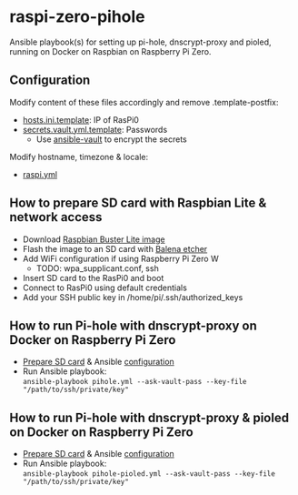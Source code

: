 # raspi-zero-pihole
Ansible playbook(s) for setting up pi-hole, dnscrypt-proxy and pioled, running on Docker on Raspbian on Raspberry Pi Zero.

## Configuration
Modify content of these files accordingly and remove .template-postfix:
* [hosts.ini.template](hosts.ini.template): IP of RasPi0
* [secrets.vault.yml.template](group_vars/secrets.vault.yml.template): Passwords
  * Use [ansible-vault](https://docs.ansible.com/ansible/latest/user_guide/vault.html#encrypting-unencrypted-files) to encrypt the secrets

Modify hostname, timezone & locale:
* [raspi.yml](group_vars/raspi.yml)

## How to prepare SD card with Raspbian Lite & network access
* Download [Raspbian Buster Lite image](https://downloads.raspberrypi.org/raspbian_lite_latest)
* Flash the image to an SD card with [Balena etcher](https://www.balena.io/etcher/)
* Add WiFi configuration if using Raspberry Pi Zero W
  * TODO: wpa_supplicant.conf, ssh
* Insert SD card to the RasPi0 and boot
* Connect to RasPi0 using default credentials
* Add your SSH public key in /home/pi/.ssh/authorized_keys

## How to run Pi-hole with dnscrypt-proxy on Docker on Raspberry Pi Zero
* [Prepare SD card](#how-to-prepare-sd-card-with-raspbian-lite--network-access) & Ansible [configuration](#configuration)
* Run Ansible playbook:<br/>
    `ansible-playbook pihole.yml --ask-vault-pass --key-file "/path/to/ssh/private/key"`

## How to run Pi-hole with dnscrypt-proxy & pioled on Docker on Raspberry Pi Zero
* [Prepare SD card](#how-to-prepare-sd-card-with-raspbian-lite--network-access) & Ansible [configuration](#configuration)
* Run Ansible playbook:<br/>
    `ansible-playbook pihole-pioled.yml --ask-vault-pass --key-file "/path/to/ssh/private/key"`
